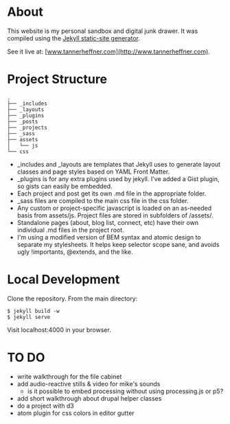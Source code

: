 # About
This website is my personal sandbox and digital junk drawer. It was compiled using the [Jekyll static-site generator](http://jekyllrb.com).

See it live at: [www.tannerheffner.com](http://www.tannerheffner.com).

# Project Structure
    .
    ├── _includes
    ├── _layouts
    ├── _plugins
    ├── _posts
    ├── _projects
    ├── _sass
    ├── assets
    │   └── js
    └── css

- _includes and _layouts are templates that Jekyll uses to generate layout classes and page styles based on YAML Front Matter.
- _plugins is for any extra plugins used by jekyll. I've added a Gist plugin, so gists can easily be embedded.
- Each project and post get its own .md file in the appropriate folder.
- _sass files are compiled to the main css file in the css folder.
- Any custom or project-specific javascript is loaded on an as-needed basis from assets/js. Project files are stored in subfolders of /assets/.
- Standalone pages (about, blog list, connect, etc) have their own individual .md files in the project root.
- I'm using a modified version of BEM syntax and atomic design to separate my stylesheets. It helps keep selector scope sane, and avoids ugly !importants, @extends, and the like.

# Local Development
Clone the repository.
From the main directory:

    $ jekyll build -w
    $ jekyll serve

Visit localhost:4000 in your browser.

# TO DO
- write walkthrough for the file cabinet
- add audio-reactive stills & video for mike's sounds
  - is it possible to embed processing without using processing.js or p5?
- add short walkthrough about drupal helper classes
- do a project with d3
- atom plugin for css colors in editor gutter
